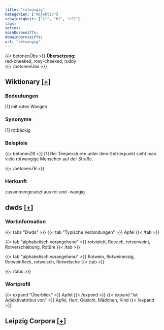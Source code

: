 ```yaml
---
title: "rotwangig"
kategorien: ["Adjektiv"]
schwierigkeit: ["k1", "h2", "r22"]
tags:
series:
mainDornseiffs:
domainDornseiffs:
url: "rotwangig"
---
```


{{< betonenÜbs >}}
**Übersetzung:**  
red-cheeked, rosy-cheeked, ruddy  
{{< /betonenÜbs >}}

## Wiktionary [[+](https://de.wiktionary.org/wiki/rotwangig)]

### Bedeutungen
[1] mit roten Wangen  

### Synonyme
[1] rotbäckig  

### Beispiele
{{< betonenZB >}}
[1] Bei Temperaturen unter dem Gefrierpunkt sieht man viele rotwangige Menschen auf der Straße.  

{{< /betonenZB >}}
### Herkunft
zusammengesetzt aus rot und -wangig  



## dwds [[+](https://www.dwds.de/wb/rotwangig)]

### Wortinformation
{{< tabs "Dwds" >}}
{{< tab "Typische Verbindungen" >}}
Apfel
{{< /tab >}}

{{< tab "alphabetisch vorangehend" >}}
rotviolett, Rotvieh, rotverweint, Rotverschiebung, Rotüre
{{< /tab >}}

{{< tab "alphabetisch vorangehend" >}}
Rotwein, Rotweinessig, Rotweinfleck, rotwelsch, Rotwelsche
{{< /tab >}}

{{< /tabs >}}

### Wortprofil
{{< expand "Überblick" >}} Apfel {{< /expand >}}
{{< expand "ist Adjektivattribut von" >}} Apfel, Herr, Gesicht, Mädchen, Kind {{< /expand >}}

## Leipzig Corpora [[+](https://corpora.uni-leipzig.de/en/res?word=rotwangig&corpusId=deu_newscrawl-public_2018)]

